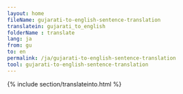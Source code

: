 ```yaml
---
layout: home
fileName: gujarati-to-english-sentence-translation
translatein: gujarati_to_english
folderName : translate
lang: ja
from: gu
to: en
permalink: /ja/gujarati-to-english-sentence-translation
tool: gujarati-to-english-sentence-translation
---
```

{% include section/translateinto.html %}